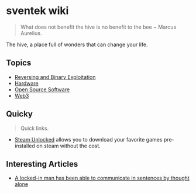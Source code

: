 # sventek wiki

> What does not benefit the hive is no benefit to the bee ~ Marcus Aurelius.

The hive, a place full of wonders that can change your life.

## Topics

- [Reversing and Binary Exploitation](./wiki/reversing.md)
- [Hardware](./wiki/hardware.md)
- [Open Source Software](./wiki/OSS.md)
- [Web3](./wiki/web3.md)

## Quicky

> Quick links.

- [Steam Unlocked](https://steamunlocked.net/) allows you to download your favorite games pre-installed on steam without the cost.

## Interesting Articles

- [A locked-in man has been able to communicate in sentences by thought alone](https://www.technologyreview.com/2022/03/22/1047664/locked-in-patient-bci-communicate-in-sentences/)
